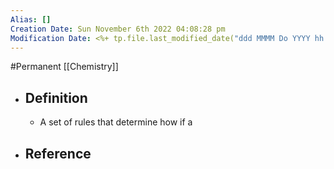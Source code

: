 ```yaml
---
Alias: []
Creation Date: Sun November 6th 2022 04:08:28 pm 
Modification Date: <%+ tp.file.last_modified_date("ddd MMMM Do YYYY hh:mm:ss a") %>
---
```

#Permanent [[Chemistry]]

- ## Definition
	- A set of rules that determine how if a
- ## Reference